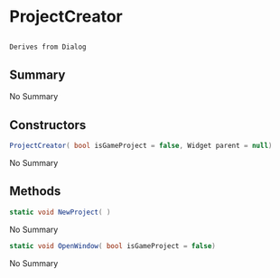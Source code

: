 # ProjectCreator

## 
```c#
Derives from Dialog
```

## Summary

No Summary
## Constructors

```c#
ProjectCreator( bool isGameProject = false, Widget parent = null) 
```
No Summary
## Methods

```c#
static void NewProject( ) 
```
No Summary
```c#
static void OpenWindow( bool isGameProject = false) 
```
No Summary
